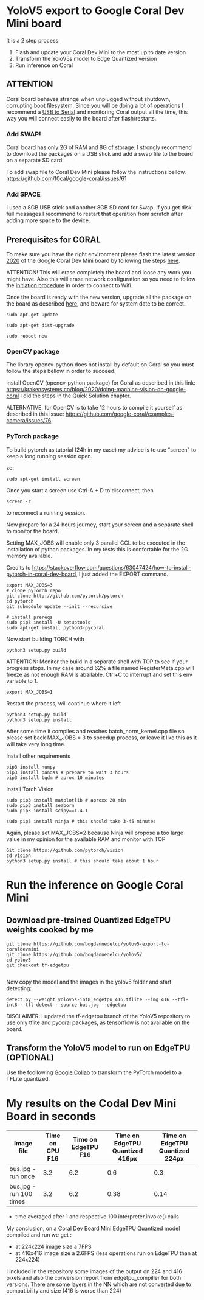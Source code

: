 # YoloV5 export to Google Coral Dev Mini board

It is a 2 step process:

1. Flash and update your Coral Dev Mini to the most up to date version
2. Transform the YoloV5s model to Edge Quantized version
3. Run inference on Coral

## ATTENTION

Coral board behaves strange when unplugged without shutdown, corrupting boot filesystem. Since you will be doing a lot of operations I recommend a [USB to Serial](https://coral.ai/docs/dev-board-mini/serial-console/) and monitoring Coral output all the time, this way you will connect easily to the board after flash/restarts.

### Add SWAP!
Coral board has only 2G of RAM and 8G of storage. I strongly recommend to download the packages on a USB stick and add a swap file to the board on a separate SD card. 

To add swap file to Coral Dev Mini please follow the instructions bellow.
https://github.com/f0cal/google-coral/issues/61

### Add SPACE
I used a 8GB USB stick and another 8GB SD card for Swap. If you get disk full messages I recommend to restart that operation from scratch after adding more space to the device.


## Prerequisites for CORAL

To make sure you have the right environment please flash the latest version [2020](https://coral.ai/software/#mendel-dev-board-mini) of the Google Coral Dev Mini board by following the steps [here](https://coral.ai/docs/dev-board-mini/reflash/).

ATTENTION! This will erase completely the board and loose any work you might have. Also this will erase network configuration so you need to follow the [initiation procedure](https://coral.ai/docs/dev-board-mini/get-started/) in order to connect to Wifi.

Once the board is ready with the new version, upgrade all the package on the board as described [here](https://coral.ai/docs/dev-board-mini/get-started/#6-update-the-mendel-software), and beware for system date to be correct.

```
sudo apt-get update

sudo apt-get dist-upgrade

sudo reboot now
```

### OpenCV package

The library opencv-python does not install by default on Coral so you must follow the steps bellow in order to succeed.

install OpenCV (opencv-python package) for Coral as described in this link: https://krakensystems.co/blog/2020/doing-machine-vision-on-google-coral  I did the steps in the Quick Solution chapter.

ALTERNATIVE: for OpenCV is to take 12 hours to compile it yourself as described in this issue: https://github.com/google-coral/examples-camera/issues/76

### PyTorch package

To build pytorch as tutorial (24h in my case) my advice is to  use "screen" to keep a long running session open.

so: 
```
sudo apt-get install screen
```
Once you start a screen use Ctrl-A + D to disconnect, then
```
screen -r 
```

to reconnect a running session.

Now prepare for a 24 hours journey, start your screen and a separate shell to monitor the board.

Setting MAX_JOBS  will enable only 3 parallel CCL to be executed in the installation of python packages. In my tests this is confortable for the 2G memory available.

Credits to 
https://stackoverflow.com/questions/63047424/how-to-install-pytorch-in-coral-dev-board, I just added the EXPORT command.
```
export MAX_JOBS=3
# clone pyTorch repo
git clone http://github.com/pytorch/pytorch
cd pytorch
git submodule update --init --recursive

# install prereqs
sudo pip3 install -U setuptools
sudo apt-get install python3-pycoral
```

Now start building TORCH with
```
python3 setup.py build
```

ATTENTION: Monitor the build in a separate shell with TOP to see if your progress stops. In my case around 62% a file named RegisterMeta.cpp will freeze as not enough RAM is abailable. Ctrl+C to interrupt and set this env variable to 1.
```
export MAX_JOBS=1
```

Restart the process, will continue where it left
```
python3 setup.py build
python3 setup.py install
```

After some time it compiles and reaches batch_norm_kernel.cpp file so please set back MAX_JOBS = 3 to speedup process, or leave it like this as it will take very long time.


Install other requirements

```
pip3 install numpy
pip3 install pandas # prepare to wait 3 hours
pip3 install tqdm # aprox 10 minutes
```

Install Torch Vision

```
sudo pip3 install matplotlib # aproxx 20 min
sudo pip3 install seaborn
sudo pip3 install scipy==1.4.1

```

```
sudo pip3 install ninja # this should take 3-45 minutes
```

Again, please set MAX_JOBS=2 because Ninja will propose a too large value in my opinion for the available RAM and monitor with TOP

```
Git clone https://github.com/pytorch/vision
cd vision
python3 setup.py install # this should take about 1 hour
```

# Run the inference on Google Coral Mini

## Download pre-trained Quantized EdgeTPU weights cooked by me

```
git clone https://github.com/bogdannedelcu/yolov5-export-to-coraldevmini
git clone https://github.com/bogdannedelcu/yolov5/
cd yolov5
git checkout tf-edgetpu


```
Now copy the model and the images in the yolov5 folder and start detecting:
```
detect.py --weight yolov5s-int8_edgetpu_416.tflite --img 416 --tfl-int8 --tfl-detect --source bus.jpg --edgetpu
```

DISCLAIMER: I updated the tf-edgetpu branch of the YoloV5 repository to use only tflite and pycoral packages, as tensorflow is not available on the board.

## Transform the YoloV5 model to run on EdgeTPU (OPTIONAL)

Use the foollowing [Google Collab](https://colab.research.google.com/drive/1BDX8bjOGyxl6xWFh8mXtheAi36DTa98S?usp=sharing) to transform the PyTorch model to a TFLite quantized.

# My results on the Codal Dev Mini Board in seconds

| Image file  | Time on CPU F16 | Time on EdgeTPU F16  | Time on EdgeTPU Quantized 416px | Time on EdgeTPU Quantized 224px |
|---|---|---|---| --- |
| bus.jpg - run once|  3.2 | 6.2  | 0.6  |  0.3 |
| bus.jpg - run 100 times|  3.2 | 6.2  | 0.38  |  0.14 |

* time averaged after 1 and respective 100 interpreter.invoke() calls

My conclusion, on a Coral Dev Board Mini EdgeTPU Quantized model compiled and run we get :
- at 224x224 image size a 7FPS
- at 416x416 image size a 2.6FPS (less operations run on EdgeTPU than at 224x224)

I included in the repository some images of the output on 224 and 416 pixels and also the conversion report from edgetpu_compiller for both versions. There are some layers in the NN which are not converted due to compatibility and size (416 is worse than 224)
